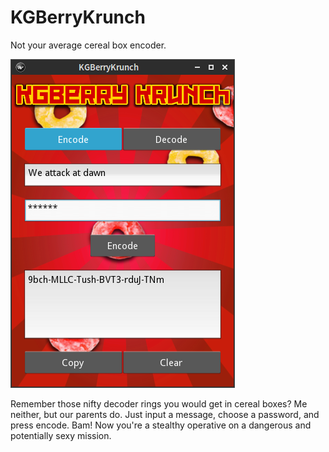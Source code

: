 KGBerryKrunch
=============

Not your average cereal box encoder.

![Alt text](screenshot1.png?raw=true)

Remember those nifty decoder rings you would get in cereal boxes? Me neither, but our parents do. 
Just input a message, choose a password, and press encode. Bam! Now you're a stealthy operative on a dangerous and potentially sexy mission.
